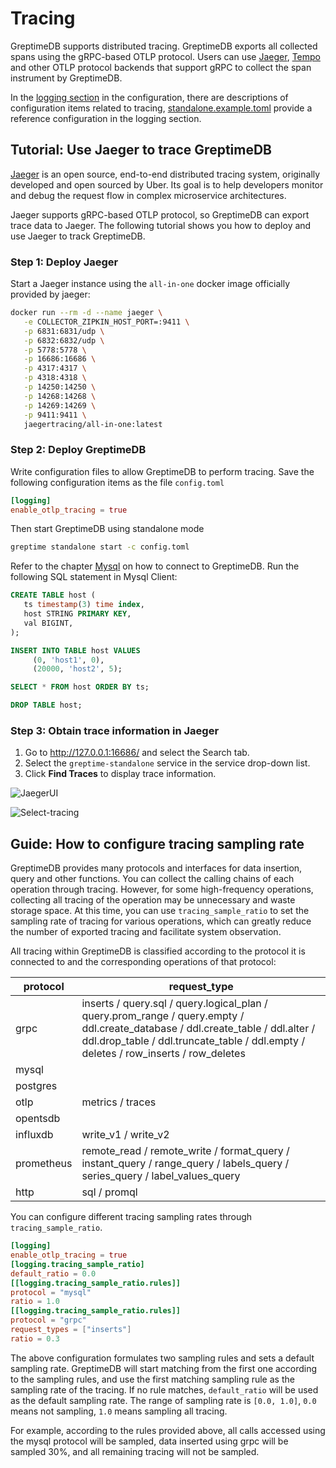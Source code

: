 # Tracing

GreptimeDB supports distributed tracing. GreptimeDB exports all collected spans using the gRPC-based OTLP protocol. Users can use [Jaeger](https://www.jaegertracing.io/), [Tempo](https://grafana.com/oss/tempo/) and other OTLP protocol backends that support gRPC to collect the span instrument by GreptimeDB.

In the [logging section](./configuration.md#logging-options) in the configuration, there are descriptions of configuration items related to tracing, [standalone.example.toml](https://github.com/GreptimeTeam/greptimedb/blob/main/config/standalone.example.toml) provide a reference configuration in the logging section.

## Tutorial: Use Jaeger to trace GreptimeDB

[Jaeger](https://www.jaegertracing.io/) is an open source, end-to-end distributed tracing system, originally developed and open sourced by Uber. Its goal is to help developers monitor and debug the request flow in complex microservice architectures.

Jaeger supports gRPC-based OTLP protocol, so GreptimeDB can export trace data to Jaeger. The following tutorial shows you how to deploy and use Jaeger to track GreptimeDB.

### Step 1: Deploy Jaeger

Start a Jaeger instance using the `all-in-one` docker image officially provided by jaeger:

```bash
docker run --rm -d --name jaeger \
   -e COLLECTOR_ZIPKIN_HOST_PORT=:9411 \
   -p 6831:6831/udp \
   -p 6832:6832/udp \
   -p 5778:5778 \
   -p 16686:16686 \
   -p 4317:4317 \
   -p 4318:4318 \
   -p 14250:14250 \
   -p 14268:14268 \
   -p 14269:14269 \
   -p 9411:9411 \
   jaegertracing/all-in-one:latest
```

### Step 2: Deploy GreptimeDB

Write configuration files to allow GreptimeDB to perform tracing. Save the following configuration items as the file `config.toml`

```Toml
[logging]
enable_otlp_tracing = true
```

Then start GreptimeDB using standalone mode

```bash
greptime standalone start -c config.toml
```

Refer to the chapter [Mysql](../clients/mysql.md) on how to connect to GreptimeDB. Run the following SQL statement in Mysql Client:

```sql
CREATE TABLE host (
   ts timestamp(3) time index,
   host STRING PRIMARY KEY,
   val BIGINT,
);

INSERT INTO TABLE host VALUES
     (0, 'host1', 0),
     (20000, 'host2', 5);

SELECT * FROM host ORDER BY ts;

DROP TABLE host;
```

### Step 3: Obtain trace information in Jaeger

1. Go to http://127.0.0.1:16686/ and select the Search tab.
2. Select the `greptime-standalone` service in the service drop-down list.
3. Click **Find Traces** to display trace information.

![JaegerUI](/jaegerui.png)

![Select-tracing](/select-tracing.png)

## Guide: How to configure tracing sampling rate

GreptimeDB provides many protocols and interfaces for data insertion, query and other functions. You can collect the calling chains of each operation through tracing. However, for some high-frequency operations, collecting all tracing of the operation may be unnecessary and waste storage space. At this time, you can use `tracing_sample_ratio` to set the sampling rate of tracing for various operations, which can greatly reduce the number of exported tracing and facilitate system observation.

All tracing within GreptimeDB is classified according to the protocol it is connected to and the corresponding operations of that protocol:

| **protocol** | **request_type**                                                                                                                                                                                                      |
|--------------|-----------------------------------------------------------------------------------------------------------------------------------------------------------------------------------------------------------------------|
| grpc         | inserts / query.sql / query.logical_plan / query.prom_range / query.empty / ddl.create_database / ddl.create_table / ddl.alter / ddl.drop_table / ddl.truncate_table / ddl.empty / deletes / row_inserts / row_deletes |
| mysql        |                                                                                                                                                                                                                       |
| postgres     |                                                                                                                                                                                                                       |
| otlp         | metrics / traces                                                                                                                                                                                                      |
| opentsdb     |                                                                                                                                                                                                                       |
| influxdb     | write_v1 / write_v2                                                                                                                                                                                                   |
| prometheus   | remote_read / remote_write / format_query / instant_query / range_query / labels_query / series_query / label_values_query                                                                                                          |
| http         | sql / promql       

You can configure different tracing sampling rates through `tracing_sample_ratio`.

```toml
[logging]
enable_otlp_tracing = true
[logging.tracing_sample_ratio]
default_ratio = 0.0
[[logging.tracing_sample_ratio.rules]]
protocol = "mysql"
ratio = 1.0
[[logging.tracing_sample_ratio.rules]]
protocol = "grpc"
request_types = ["inserts"]
ratio = 0.3
```

The above configuration formulates two sampling rules and sets a default sampling rate. GreptimeDB will start matching from the first one according to the sampling rules, and use the first matching sampling rule as the sampling rate of the tracing. If no rule matches, `default_ratio` will be used as the default sampling rate. The range of sampling rate is `[0.0, 1.0]`, `0.0` means not sampling, `1.0` means sampling all tracing.

For example, according to the rules provided above, all calls accessed using the mysql protocol will be sampled, data inserted using grpc will be sampled 30%, and all remaining tracing will not be sampled.